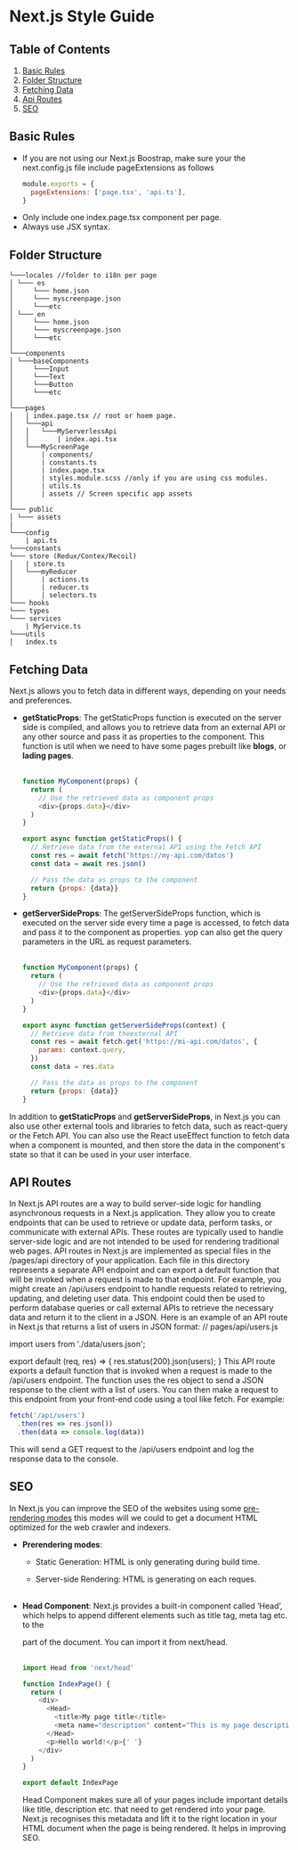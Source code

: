 # Next.js Style Guide

## Table of Contents

1. [Basic Rules](#basic-rules)
1. [Folder Structure](#folder-structure)
1. [Fetching Data](#fetching-data)
1. [Api Routes](#naming)
1. [SEO](#mixins)

## Basic Rules

- If you are not using our Next.js Boostrap, make sure your the next.config.js
  file include pageExtensions as follows
  ```js
  module.exports = {
    pageExtensions: ['page.tsx', 'api.ts'],
  }
  ```
- Only include one index.page.tsx component per page.
- Always use JSX syntax.

## Folder Structure

```
└───locales //folder to i18n per page
│ └─── es
│     └─── home.json
│     └─── myscreenpage.json
│     └───etc
│ └─── en
│     └─── home.json
│     └─── myscreenpage.json
│     └───etc
│
└───components
│ └───baseComponents
│     └───Input
│     └───Text
│     └───Button
│     └───etc
│
└───pages
│   | index.page.tsx // root or hoem page.
│   └───api
│   │   └───MyServerlessApi
│   │       | index.api.tsx
│   └───MyScreenPage
│       | components/
│       | constants.ts
│       | index.page.tsx
│       | styles.module.scss //only if you are using css modules.
│       | utils.ts
│       | assets // Screen specific app assets
│
└─── public
│ └─── assets
|
└───config
    | api.ts
└───constants
└─── store (Redux/Contex/Recoil)
│   | store.ts
│   └───myReducer
│       | actions.ts
│       | reducer.ts
│       | selectors.ts
└─── hooks
└─── types
└─── services
    | MyService.ts
└───utils
│   index.ts
```

## Fetching Data

Next.js allows you to fetch data in different ways, depending on your needs and
preferences.

- **getStaticProps**: The getStaticProps function is executed on the server side
  is compiled, and allows you to retrieve data from an external API or any other
  source and pass it as properties to the component. This function is util when
  we need to have some pages prebuilt like **blogs**, or **lading
  pages**.<br /><br />

  ```js
  function MyComponent(props) {
    return (
      // Use the retrieved data as component props
      <div>{props.data}</div>
    )
  }

  export async function getStaticProps() {
    // Retrieve data from the external API using the Fetch API
    const res = await fetch('https://my-api.com/datos')
    const data = await res.json()

    // Pass the data as props to the component
    return {props: {data}}
  }
  ```

- **getServerSideProps**: The getServerSideProps function, which is executed on
  the server side every time a page is accessed, to fetch data and pass it to
  the component as properties. yop can also get the query parameters in the URL
  as request parameters.<br /><br />

  ```js
  function MyComponent(props) {
    return (
      // Use the retrieved data as component props
      <div>{props.data}</div>
    )
  }

  export async function getServerSideProps(context) {
    // Retrieve data from theexternal API
    const res = await fetch.get('https://mi-api.com/datos', {
      params: context.query,
    })
    const data = res.data

    // Pass the data as props to the component
    return {props: {data}}
  }
  ```

In addition to **getStaticProps** and **getServerSideProps**, in Next.js you can
also use other external tools and libraries to fetch data, such as react-query
or the Fetch API. You can also use the React useEffect function to fetch data
when a component is mounted, and then store the data in the component's state so
that it can be used in your user interface.

## API Routes

In Next.js API routes are a way to build server-side logic for handling
asynchronous requests in a Next.js application. They allow you to create
endpoints that can be used to retrieve or update data, perform tasks, or
communicate with external APIs. These routes are typically used to handle
server-side logic and are not intended to be used for rendering traditional web
pages. API routes in Next.js are implemented as special files in the /pages/api
directory of your application. Each file in this directory represents a separate
API endpoint and can export a default function that will be invoked when a
request is made to that endpoint. For example, you might create an /api/users
endpoint to handle requests related to retrieving, updating, and deleting user
data. This endpoint could then be used to perform database queries or call
external APIs to retrieve the necessary data and return it to the client in a
JSON. Here is an example of an API route in Next.js that returns a list of users
in JSON format: // pages/api/users.js

import users from './data/users.json';

export default (req, res) => { res.status(200).json(users); } This API route
exports a default function that is invoked when a request is made to the
/api/users endpoint. The function uses the res object to send a JSON response to
the client with a list of users. You can then make a request to this endpoint
from your front-end code using a tool like fetch. For example:

```js
fetch('/api/users')
  .then(res => res.json())
  .then(data => console.log(data))
```

This will send a GET request to the /api/users endpoint and log the response
data to the console.

## SEO

In Next.js you can improve the SEO of the websites using some
[pre-rendering modes](#fetching-data) this modes will we could to get a document
HTML optimized for the web crawler and indexers.

- **Prerendering modes**:

  - Static Generation: HTML is only generating during build time.

  - Server-side Rendering: HTML is generating on each reques.<br /><br />

- **Head Component**: Next.js provides a built-in component called ‘Head’, which
  helps to append different elements such as title tag, meta tag etc. to the
  <head> part of the document. You can import it from next/head.<br /><br />

  ```js
  import Head from 'next/head'

  function IndexPage() {
    return (
      <div>
        <Head>
          <title>My page title</title>
          <meta name="description" content="This is my page description" />{' '}
        </Head>
        <p>Hello world!</p>{' '}
      </div>
    )
  }

  export default IndexPage
  ```

  Head Component makes sure all of your pages include important details like
  title, description etc. that need to get rendered into your page. Next.js
  recognises this metadata and lift it to the right location in your HTML
  document when the page is being rendered. It helps in improving SEO.

<!-- https://medium.com/scalereal/how-next-js-helps-to-improve-seo-ffeff36e9fdd -->
